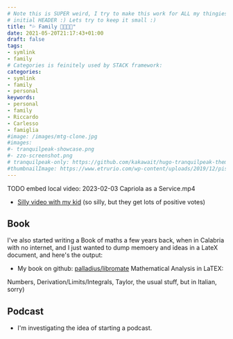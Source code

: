 ```yaml
---
# Note this is SUPER weird, I try to make this work for ALL my thingies so there might be some behavioural clatches in the
# initial HEADER :) Lets try to keep it small :)
title: "💦 Family 👨‍👩‍👧‍👦"
date: 2021-05-20T21:17:43+01:00
draft: false
tags:
- symlink
- family
# Categories is feinitely used by STACK framework:
categories:
- symlink
- family
- personal
keywords:
- personal
- family
- Riccardo
- Carlesso
- famiglia
#image: /images/mtg-clone.jpg
#images:
#- tranquilpeak-showcase.png
#- zzo-screenshot.png
# tranquilpeak-only: https://github.com/kakawait/hugo-tranquilpeak-theme/blob/master/docs/user.md#image
#thumbnailImage: https://www.etrurio.com/wp-content/uploads/2019/12/pistacchi-scaled.jpg
---
```


TODO embed local video:  2023-02-03 Capriola as a Service.mp4

* [Silly video with my kid](https://www.youtube.com/playlist?list=PLLW_mrnzxmSpYyZ3zBOuRjNMpVOlSIlzi) (so silly, but they get lots of positive votes)

## Book

I've also started writing a Book of maths a few years back, when in Calabria with no internet, and I just wanted to dump
memoery and ideas in a LateX document, and here's the output:

* My book on github: [palladius/libromate](https://github.com/palladius/libromate) Mathematical Analysis in LaTEX:

Numbers, Derivation/Limits/Integrals, Taylor, the usual stuff, but in Italian, sorry)

## Podcast

* I'm investigating the idea of starting a podcast.
